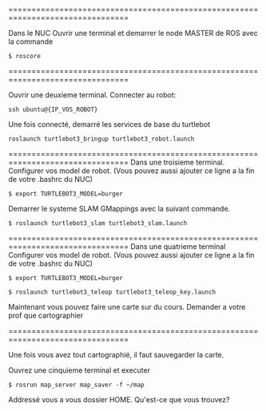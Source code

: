 
================================================================================

Dans le NUC Ouvrir une terminal et demarrer le node MASTER de ROS avec la commande 

```
$ roscore
````

================================================================================

Ouvrir une deuxieme terminal. Connecter au robot: 
```
ssh ubuntu@{IP_VOS_ROBOT}
```
Une fois connecté, demarré les services de base du turtlebot
``` 
roslaunch turtlebot3_bringup turtlebot3_robot.launch
``` 

================================================================================
Dans une troisieme terminal. 
Configurer vos model de robot. (Vous pouvez aussi ajouter ce ligne a la fin de votre .bashrc du NUC)

```
$ export TURTLEBOT3_MODEL=burger
``` 

Demarrer le systeme SLAM GMappings avec la suivant commande. 


```
$ roslaunch turtlebot3_slam turtlebot3_slam.launch
``` 


================================================================================
Dans une quatrieme terminal
Configurer vos model de robot. (Vous pouvez aussi ajouter ce ligne a la fin de votre .bashrc du NUC)

```
$ export TURTLEBOT3_MODEL=burger
``` 
```
$ roslaunch turtlebot3_teleop turtlebot3_teleop_key.launch
```

Maintenant vous pouvez faire une carte sur du cours. 
Demander a votre prof que cartographier



================================================================================

Une fois vous avez tout cartographié, il faut sauvegarder la carte. 

Ouvrez une cinquieme terminal et executer

```
$ rosrun map_server map_saver -f ~/map
```

Addressé vous a vous dossier HOME. Qu'est-ce que vous trouvez? 












